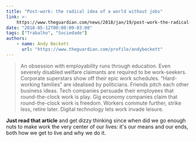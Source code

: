 ```yaml
---
title: "Post-work: the radical idea of a world without jobs"
link: >-
    https://www.theguardian.com/news/2018/jan/19/post-work-the-radical-idea-of-a-world-without-jobs
date: "2018-05-12T00:00:00-03:00"
tags: ["Trabalho", "Sociedade"]
authors:
    - name: Andy Beckett
      url: "https://www.theguardian.com/profile/andybeckett"
---
```


> An obsession with employability runs through education. Even severely disabled welfare claimants are required to be work-seekers. Corporate superstars show off their epic work schedules. “Hard-working families” are idealised by politicians. Friends pitch each other business ideas. Tech companies persuade their employees that round-the-clock work is play. Gig economy companies claim that round-the-clock work is freedom. Workers commute further, strike less, retire later. Digital technology lets work invade leisure.

**Just read that article** and get dizzy thinking since when did we go enough nuts to make work the very center of our lives: it's our means and our ends, both how we get to live and why we do it.
